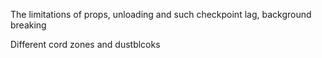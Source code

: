 The limitations of props, unloading and such
checkpoint lag, background breaking

Different cord zones and dustblcoks

